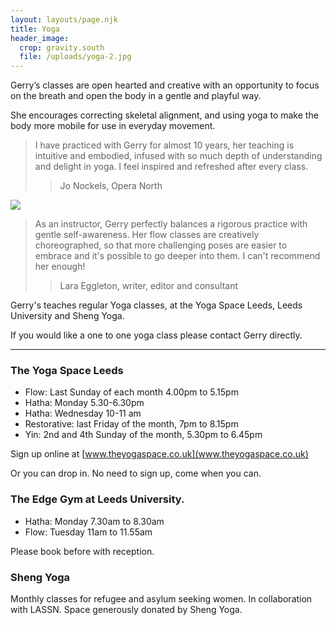 ```yaml
---
layout: layouts/page.njk
title: Yoga
header_image:
  crop: gravity.south
  file: /uploads/yoga-2.jpg
---
```

Gerry’s classes are open hearted and creative with an opportunity to focus on the breath and open the body in a gentle and playful way.

She encourages correcting skeletal alignment, and using yoga to make the body more mobile for use in everyday movement.

> I have practiced with Gerry for almost 10 years, her teaching is intuitive and embodied, infused with so much depth of understanding and delight in yoga. I feel inspired and refreshed after every class.
>
> > Jo Nockels, Opera North

![](/uploads/yoga-3.jpg)

> As an instructor, Gerry perfectly balances a rigorous practice with gentle self-awareness. Her flow classes are creatively choreographed, so that more challenging poses are easier to embrace and it's possible to go deeper into them. I can't recommend her enough!
>
> > Lara Eggleton, writer, editor and consultant

Gerry's teaches regular Yoga classes, at the Yoga Space Leeds, Leeds University and Sheng Yoga.

If you would like a one to one yoga class please contact Gerry directly.

- - -

### The Yoga Space Leeds

* Flow: Last Sunday of each month  4.00pm to 5.15pm
* Hatha: Monday 5.30-6.30pm
* Hatha: Wednesday 10-11 am
* Restorative: last Friday of the month, 7pm to 8.15pm
* Yin: 2nd and 4th Sunday of the month, 5.30pm to 6.45pm

Sign up online at [www.theyogaspace.co.uk](www.theyogaspace.co.uk)

Or you can drop in. No need to sign up, come when you can.

### The Edge Gym at Leeds University.

* Hatha: Monday 7.30am to 8.30am
* Flow: Tuesday 11am to 11.55am

Please book before with reception.

### Sheng Yoga

Monthly classes for refugee and asylum seeking women. In collaboration with LASSN. Space generously donated by Sheng Yoga.